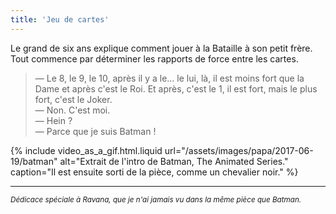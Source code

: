 ```yaml
---
title: 'Jeu de cartes'
---
```


Le grand de six ans explique comment jouer à la Bataille à son petit frère. Tout commence par déterminer les rapports de force entre les cartes.

<!-- more -->

> — Le 8, le 9, le 10, après il y a le… le lui, là, il est moins fort que la Dame et après c'est le Roi. Et après, c'est le 1, il est fort, mais le plus fort, c'est le Joker.  
> — Non. C'est moi.  
> — Hein ?  
> — Parce que je suis Batman !

{% include video_as_a_gif.html.liquid
url="/assets/images/papa/2017-06-19/batman"
alt="Extrait de l'intro de Batman, The Animated Series."
caption="Il est ensuite sorti de la pièce, comme un chevalier noir."
%}

---

<small><i>Dédicace spéciale à Ravana, que je n'ai jamais vu dans la même pièce que Batman.</i></small>
